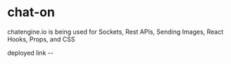 # chat-on


chatengine.io is being used for  Sockets, Rest APIs, Sending Images, React Hooks, Props, and CSS  

deployed link --

